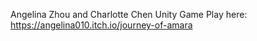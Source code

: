 Angelina Zhou and Charlotte Chen Unity Game
Play here: https://angelina010.itch.io/journey-of-amara
